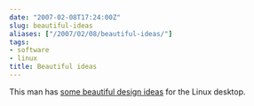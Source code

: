```yaml
---
date: "2007-02-08T17:24:00Z"
slug: beautiful-ideas
aliases: ["/2007/02/08/beautiful-ideas/"]
tags:
- software
- linux
title: Beautiful ideas
---
```


This man has [some beautiful design
ideas](http://njpatel.blogspot.com/2007/02/while-i-have-your-attention_07.html)
for the Linux desktop.
